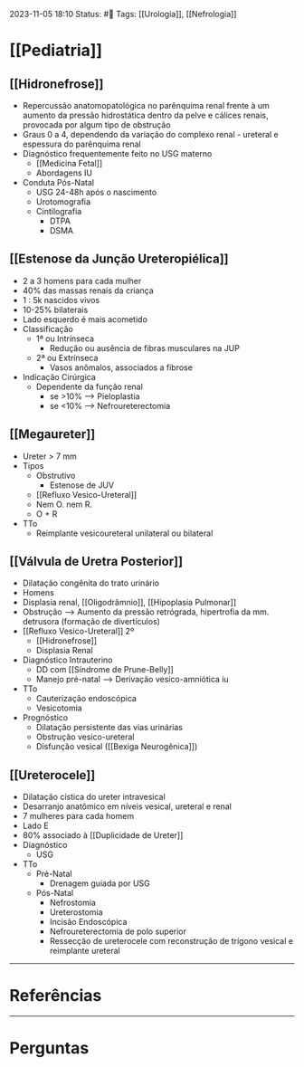2023-11-05 18:10
Status: #🌱 
Tags: [[Urologia]], [[Nefrologia]]
<br/>
# [[Pediatria]]
## [[Hidronefrose]]
- Repercussão anatomopatológica no parênquima renal frente à um aumento da pressão hidrostática dentro da pelve e cálices renais, provocada por algum tipo de obstrução
- Graus 0 a 4, dependendo da variação do complexo renal - ureteral e espessura do parênquima renal
- Diagnóstico frequentemente feito no USG materno
	- [[Medicina Fetal]]
	- Abordagens IU
- Conduta Pós-Natal
	- USG 24-48h após o nascimento
	- Urotomografia
	- Cintilografia
		- DTPA
		- DSMA
## [[Estenose da Junção Ureteropiélica]]
- 2 a 3 homens para cada mulher
- 40% das massas renais da criança
- 1 : 5k nascidos vivos
- 10-25% bilaterais
- Lado esquerdo é mais acometido
- Classificação
	- 1ª ou Intrínseca
		- Redução ou ausência de fibras musculares na JUP
	- 2ª ou Extrínseca
		- Vasos anômalos, associados a fibrose
- Indicação Cirúrgica
	- Dependente da função renal
		- se >10% --> Pieloplastia
		- se <10% --> Nefroureterectomia
## [[Megaureter]]
- Ureter > 7 mm
- Tipos
	- Obstrutivo
		- Estenose de JUV
	- [[Refluxo Vesico-Ureteral]]
	- Nem O. nem R.
	- O + R
- TTo
	- Reimplante vesicoureteral unilateral ou bilateral
## [[Válvula de Uretra Posterior]]
- Dilatação congênita do trato urinário
- Homens
- Displasia renal, [[Oligodrâmnio]], [[Hipoplasia Pulmonar]]
- Obstrução --> Aumento da pressão retrógrada, hipertrofia da mm. detrusora (formação de divertículos)
- [[Refluxo Vesico-Ureteral]] 2º
	- [[Hidronefrose]]
	- Displasia Renal
- Diagnóstico Intrauterino
	- DD com [[Síndrome de Prune-Belly]]
	- Manejo pré-natal --> Derivação vesico-amniótica iu
- TTo
	- Cauterização endoscópica 
	- Vesicotomia
- Prognóstico
	- Dilatação persistente das vias urinárias
	- Obstrução vesico-ureteral
	- Disfunção vesical ([[Bexiga Neurogênica]])
## [[Ureterocele]]
- Dilatação cística do ureter intravesical
- Desarranjo anatômico em níveis vesical, ureteral e renal
- 7 mulheres para cada homem
- Lado E
- 80% associado à [[Duplicidade de Ureter]]
- Diagnóstico
	- USG
- TTo
	- Pré-Natal
		- Drenagem guiada por USG
	- Pós-Natal
		- Nefrostomia
		- Ureterostomia
		- Incisão Endoscópica
		- Nefroureterectomia de polo superior
		- Ressecção de ureterocele com reconstrução de trígono vesical e reimplante ureteral

____
# Referências
---
# Perguntas

